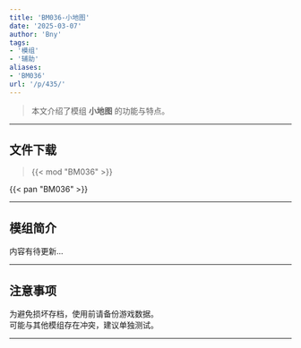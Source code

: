 ```yaml
---
title: 'BM036-小地图'
date: '2025-03-07'
author: 'Bny'
tags:
- '模组'
- '辅助'
aliases:
- 'BM036'
url: '/p/435/'
---
```


> 本文介绍了模组 **小地图** 的功能与特点。

---

## 文件下载  

> {{< mod "BM036" >}}  

{{< pan "BM036" >}}  

---

## 模组简介

>  
内容有待更新...  

---

## 注意事项

>  
为避免损坏存档，使用前请备份游戏数据。  
可能与其他模组存在冲突，建议单独测试。  

---

